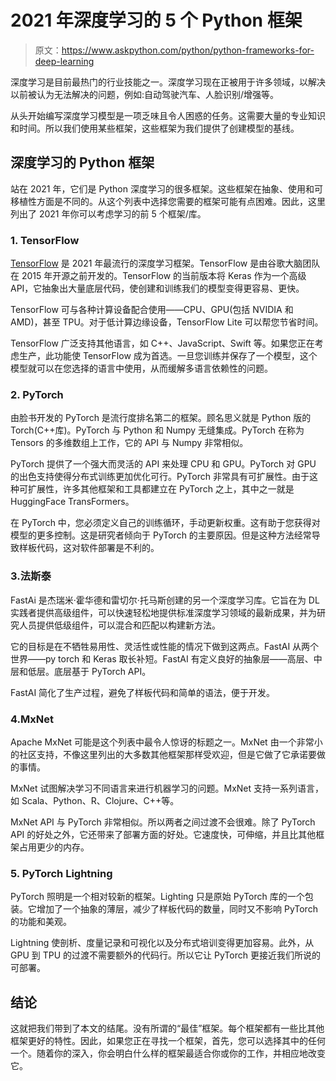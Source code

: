 # 2021 年深度学习的 5 个 Python 框架

> 原文：<https://www.askpython.com/python/python-frameworks-for-deep-learning>

深度学习是目前最热门的行业技能之一。深度学习现在正被用于许多领域，以解决以前被认为无法解决的问题，例如:自动驾驶汽车、人脸识别/增强等。

从头开始编写深度学习模型是一项乏味且令人困惑的任务。这需要大量的专业知识和时间。所以我们使用某些框架，这些框架为我们提供了创建模型的基线。

## 深度学习的 Python 框架

站在 2021 年，它们是 Python 深度学习的很多框架。这些框架在抽象、使用和可移植性方面是不同的。从这个列表中选择您需要的框架可能有点困难。因此，这里列出了 2021 年你可以考虑学习的前 5 个框架/库。

### 1\. TensorFlow

[TensorFlow](https://www.askpython.com/python-modules/tensorflow-vs-pytorch-vs-jax) 是 2021 年最流行的深度学习框架。TensorFlow 是由谷歌大脑团队在 2015 年开源之前开发的。TensorFlow 的当前版本将 Keras 作为一个高级 API，它抽象出大量底层代码，使创建和训练我们的模型变得更容易、更快。

TensorFlow 可与各种计算设备配合使用——CPU、GPU(包括 NVIDIA 和 AMD)，甚至 TPU。对于低计算边缘设备，TensorFlow Lite 可以帮您节省时间。

TensorFlow 广泛支持其他语言，如 C++、JavaScript、Swift 等。如果您正在考虑生产，此功能使 TensorFlow 成为首选。一旦您训练并保存了一个模型，这个模型就可以在您选择的语言中使用，从而缓解多语言依赖性的问题。

### 2\. PyTorch

由脸书开发的 PyTorch 是流行度排名第二的框架。顾名思义就是 Python 版的 Torch(C++库)。PyTorch 与 Python 和 Numpy 无缝集成。PyTorch 在称为 Tensors 的多维数组上工作，它的 API 与 Numpy 非常相似。

PyTorch 提供了一个强大而灵活的 API 来处理 CPU 和 GPU。PyTorch 对 GPU 的出色支持使得分布式训练更加优化可行。PyTorch 非常具有可扩展性。由于这种可扩展性，许多其他框架和工具都建立在 PyTorch 之上，其中之一就是 HuggingFace TransFormers。

在 PyTorch 中，您必须定义自己的训练循环，手动更新权重。这有助于您获得对模型的更多控制。这是研究者倾向于 PyTorch 的主要原因。但是这种方法经常导致样板代码，这对软件部署是不利的。

### 3.法斯泰

FastAi 是杰瑞米·霍华德和雷切尔·托马斯创建的另一个深度学习库。它旨在为 DL 实践者提供高级组件，可以快速轻松地提供标准深度学习领域的最新成果，并为研究人员提供低级组件，可以混合和匹配以构建新方法。

它的目标是在不牺牲易用性、灵活性或性能的情况下做到这两点。FastAI 从两个世界——py torch 和 Keras 取长补短。FastAI 有定义良好的抽象层——高层、中层和低层。底层基于 PyTorch API。

FastAI 简化了生产过程，避免了样板代码和简单的语法，便于开发。

### 4.MxNet

Apache MxNet 可能是这个列表中最令人惊讶的标题之一。MxNet 由一个非常小的社区支持，不像这里列出的大多数其他框架那样受欢迎，但是它做了它承诺要做的事情。

MxNet 试图解决学习不同语言来进行机器学习的问题。MxNet 支持一系列语言，如 Scala、Python、R、Clojure、C++等。

MxNet API 与 PyTorch 非常相似。所以两者之间过渡不会很难。除了 PyTorch API 的好处之外，它还带来了部署方面的好处。它速度快，可伸缩，并且比其他框架占用更少的内存。

### 5\. PyTorch Lightning

PyTorch 照明是一个相对较新的框架。Lighting 只是原始 PyTorch 库的一个包装。它增加了一个抽象的薄层，减少了样板代码的数量，同时又不影响 PyTorch 的功能和美观。

Lightning 使剖析、度量记录和可视化以及分布式培训变得更加容易。此外，从 GPU 到 TPU 的过渡不需要额外的代码行。所以它让 PyTorch 更接近我们所说的可部署。

## 结论

这就把我们带到了本文的结尾。没有所谓的“最佳”框架。每个框架都有一些比其他框架更好的特性。因此，如果您正在寻找一个框架，首先，您可以选择其中的任何一个。随着你的深入，你会明白什么样的框架最适合你或你的工作，并相应地改变它。